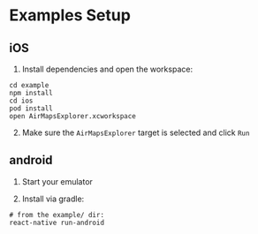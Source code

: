 # Examples Setup

## iOS

1. Install dependencies and open the workspace:

```
cd example
npm install
cd ios
pod install
open AirMapsExplorer.xcworkspace
```

2. Make sure the `AirMapsExplorer` target is selected and click `Run`

## android

1. Start your emulator

2. Install via gradle:

```
# from the example/ dir:
react-native run-android
```
